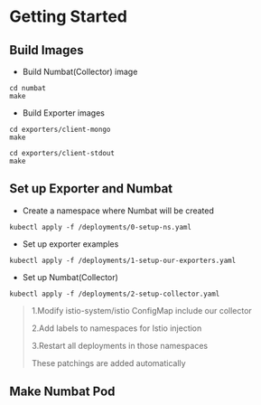 # Getting Started

## Build Images
- Build Numbat(Collector) image
```
cd numbat
make
```

- Build Exporter images
```
cd exporters/client-mongo
make
```
```
cd exporters/client-stdout
make
```

## Set up Exporter and Numbat
- Create a namespace where Numbat will be created
```
kubectl apply -f /deployments/0-setup-ns.yaml
```

- Set up exporter examples
```
kubectl apply -f /deployments/1-setup-our-exporters.yaml
```

- Set up Numbat(Collector)
```
kubectl apply -f /deployments/2-setup-collector.yaml
```

> 1.Modify istio-system/istio ConfigMap include our collector
>
> 2.Add labels to namespaces for Istio injection
>
> 3.Restart all deployments in those namespaces
>
> These patchings are added automatically


## Make Numbat Pod
```
```
